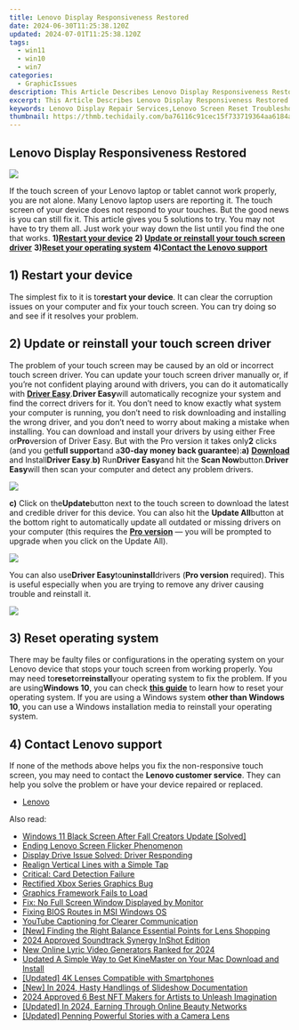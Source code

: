 ```yaml
---
title: Lenovo Display Responsiveness Restored
date: 2024-06-30T11:25:38.120Z
updated: 2024-07-01T11:25:38.120Z
tags:
  - win11
  - win10
  - win7
categories:
  - GraphicIssues
description: This Article Describes Lenovo Display Responsiveness Restored
excerpt: This Article Describes Lenovo Display Responsiveness Restored
keywords: Lenovo Display Repair Services,Lenovo Screen Reset Troubleshooting,Lenovo Tablet or Laptop Screen Fix,Improve Lenovo Displays Performance,How to Enhance Lenovo Screen Clarity,Restoring Lenovo Display Functionality,Lenovo Touchscreen Responsiveness Issue
thumbnail: https://thmb.techidaily.com/ba76116c91cec15f733719364aa6184afdfb3d2509cae8bc9bb343f3a6abe476.jpg
---
```


## Lenovo Display Responsiveness Restored

![](https://images.drivereasy.com/wp-content/uploads/2017/10/img_59dad8de1a27e.jpg)

If the touch screen of your Lenovo laptop or tablet cannot work properly, you are not alone. Many Lenovo laptop users are reporting it. The touch screen of your device does not respond to your touches. But the good news is you can still fix it. This article gives you 5 solutions to try. You may not have to try them all. Just work your way down the list until you find the one that works. **1)[Restart your device](#a)**   **2) [Update or reinstall your touch screen driver](#b)**   **3)[Reset your operating system](#c)**   **4)[Contact the Lenovo support](#d)**

## 1) Restart your device

The simplest fix to it is to**restart your device**. It can clear the corruption issues on your computer and fix your touch screen. You can try doing so and see if it resolves your problem.

## 2) Update or reinstall your touch screen driver

The problem of your touch screen may be caused by an old or incorrect touch screen driver. You can update your touch screen driver manually or, if you’re not confident playing around with drivers, you can do it automatically with [**Driver Easy**](https://tools.techidaily.com/drivereasy/download/).**Driver Easy**will automatically recognize your system and find the correct drivers for it. You don’t need to know exactly what system your computer is running, you don’t need to risk downloading and installing the wrong driver, and you don’t need to worry about making a mistake when installing. You can download and install your drivers by using either Free or**Pro**version of Driver Easy. But with the Pro version it takes only**2** clicks (and you get**full support**and a**30-day money back guarantee**):**a)** [**Download**](https://tools.techidaily.com/drivereasy/download/) and Install**Driver Easy**.**b)** Run**Driver Easy**and hit the **Scan Now**button.**Driver Easy**will then scan your computer and detect any problem drivers.

![](https://images.drivereasy.com/wp-content/uploads/2017/07/img_59682e9883633.png)

**c)** Click on the**Update**button next to the touch screen to download the latest and credible driver for this device. You can also hit the **Update All**button at the bottom right to automatically update all outdated or missing drivers on your computer (this requires the **[Pro version](https://tools.techidaily.com/drivereasy/download/)**  — you will be prompted to upgrade when you click on the Update All).

![](https://images.drivereasy.com/wp-content/uploads/2017/07/img_5979a663c6152.jpg)

You can also use**Driver Easy**to**uninstall**drivers (**Pro version** required). This is useful especially when you are trying to remove any driver causing trouble and reinstall it.

![](https://images.drivereasy.com/wp-content/uploads/2017/07/img_5979a6ab021f5.jpg)

## 3) Reset operating system

There may be faulty files or configurations in the operating system on your Lenovo device that stops your touch screen from working properly. You may need to**reset**or**reinstall**your operating system to fix the problem. If you are using**Windows 10**, you can check [**this guide**](https://tools.techidaily.com/drivereasy/download/) to learn how to reset your operating system. If you are using a Windows system **other than Windows 10**, you can use a Windows installation media to reinstall your operating system.

## 4) Contact Lenovo support

If none of the methods above helps you fix the non-responsive touch screen, you may need to contact the **Lenovo customer service**. They can help you solve the problem or have your device repaired or replaced.

* [Lenovo](https://tools.techidaily.com/drivereasy/download/)

<ins class="adsbygoogle"
     style="display:block"
     data-ad-format="autorelaxed"
     data-ad-client="ca-pub-7571918770474297"
     data-ad-slot="1223367746"></ins>



<ins class="adsbygoogle"
     style="display:block"
     data-ad-client="ca-pub-7571918770474297"
     data-ad-slot="8358498916"
     data-ad-format="auto"
     data-full-width-responsive="true"></ins>

<span class="atpl-alsoreadstyle">Also read:</span>
<div><ul>
<li><a href="https://graphic-issues.techidaily.com/windows-11-black-screen-after-fall-creators-update-solved/"><u>Windows 11 Black Screen After Fall Creators Update [Solved]</u></a></li>
<li><a href="https://graphic-issues.techidaily.com/ending-lenovo-screen-flicker-phenomenon/"><u>Ending Lenovo Screen Flicker Phenomenon</u></a></li>
<li><a href="https://graphic-issues.techidaily.com/display-drive-issue-solved-driver-responding/"><u>Display Drive Issue Solved: Driver Responding</u></a></li>
<li><a href="https://graphic-issues.techidaily.com/1719818332029-realign-vertical-lines-with-a-simple-tap/"><u>Realign Vertical Lines with a Simple Tap</u></a></li>
<li><a href="https://graphic-issues.techidaily.com/critical-card-detection-failure/"><u>Critical: Card Detection Failure</u></a></li>
<li><a href="https://graphic-issues.techidaily.com/rectified-xbox-series-graphics-bug/"><u>Rectified Xbox Series Graphics Bug</u></a></li>
<li><a href="https://graphic-issues.techidaily.com/graphics-framework-fails-to-load/"><u>Graphics Framework Fails to Load</u></a></li>
<li><a href="https://graphic-issues.techidaily.com/fix-no-full-screen-window-displayed-by-monitor/"><u>Fix: No Full Screen Window Displayed by Monitor</u></a></li>
<li><a href="https://graphic-issues.techidaily.com/fixing-bios-routes-in-msi-windows-os/"><u>Fixing BIOS Routes in MSI Windows OS</u></a></li>
<li><a href="https://youtube-videos.techidaily.com/youtube-captioning-for-clearer-communication/"><u>YouTube Captioning for Clearer Communication</u></a></li>
<li><a href="https://some-techniques.techidaily.com/new-finding-the-right-balance-essential-points-for-lens-shopping/"><u>[New] Finding the Right Balance  Essential Points for Lens Shopping</u></a></li>
<li><a href="https://extra-support.techidaily.com/2024-approved-soundtrack-synergy-inshot-edition/"><u>2024 Approved  Soundtrack Synergy  InShot Edition</u></a></li>
<li><a href="https://video-ai-editor.techidaily.com/new-online-lyric-video-generators-ranked-for-2024/"><u>New Online Lyric Video Generators Ranked for 2024</u></a></li>
<li><a href="https://ai-vdieo-software.techidaily.com/updated-a-simple-way-to-get-kinemaster-on-your-mac-download-and-install/"><u>Updated A Simple Way to Get KineMaster on Your Mac Download and Install</u></a></li>
<li><a href="https://extra-lessons.techidaily.com/updated-4k-lenses-compatible-with-smartphones/"><u>[Updated] 4K Lenses Compatible with Smartphones</u></a></li>
<li><a href="https://desktop-recording.techidaily.com/new-in-2024-hasty-handlings-of-slideshow-documentation/"><u>[New] In 2024, Hasty Handlings of Slideshow Documentation</u></a></li>
<li><a href="https://extra-hints.techidaily.com/2024-approved-6-best-nft-makers-for-artists-to-unleash-imagination/"><u>2024 Approved  6 Best NFT Makers for Artists to Unleash Imagination</u></a></li>
<li><a href="https://facebook-video-footage.techidaily.com/updated-in-2024-earning-through-online-beauty-networks/"><u>[Updated] In 2024, Earning Through Online Beauty Networks</u></a></li>
<li><a href="https://extra-approaches.techidaily.com/updated-penning-powerful-stories-with-a-camera-lens/"><u>[Updated] Penning Powerful Stories with a Camera Lens</u></a></li>
</ul></div>
